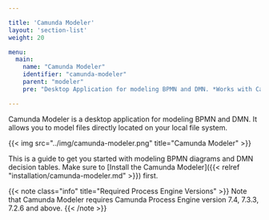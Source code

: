 ```yaml
---

title: 'Camunda Modeler'
layout: 'section-list'
weight: 20

menu:
  main:
    name: "Camunda Modeler"
    identifier: "camunda-modeler"
    parent: "modeler"
    pre: "Desktop Application for modeling BPMN and DMN. *Works with Camunda 7.4, 7.3.3, 7.2.6 and above.*"

---
```


Camunda Modeler is a desktop application for modeling BPMN and DMN. It allows you to model files directly located on your local file system.

{{< img src="../img/camunda-modeler.png" title="Camunda Modeler" >}}

This is a guide to get you started with modeling BPMN diagrams and DMN decision tables. Make sure to [Install the Camunda Modeler]({{< relref "installation/camunda-modeler.md" >}}) first.

{{< note class="info" title="Required Process Engine Versions" >}}
  Note that Camunda Modeler requires Camunda Process Engine version 7.4, 7.3.3, 7.2.6 and above.</td>
{{< /note >}}
